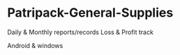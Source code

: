 # Patripack-General-Supplies
Daily &amp; Monthly reports/records
Loss &amp; Profit track

Android & windows
